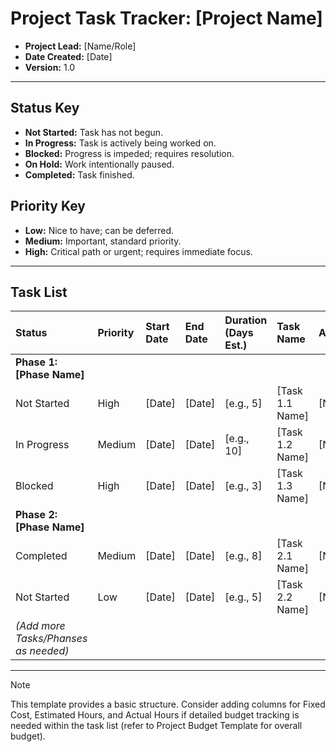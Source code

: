 # Project Task Tracker: [Project Name]

* **Project Lead:** [Name/Role]
* **Date Created:** [Date]
* **Version:** 1.0

---

## Status Key

* **Not Started:** Task has not begun.
* **In Progress:** Task is actively being worked on.
* **Blocked:** Progress is impeded; requires resolution.
* **On Hold:** Work intentionally paused.
* **Completed:** Task finished.

## Priority Key

* **Low:** Nice to have; can be deferred.
* **Medium:** Important, standard priority.
* **High:** Critical path or urgent; requires immediate focus.

---

## Task List

| Status          | Priority | Start Date | End Date   | Duration (Days Est.) | Task Name                             | Assignee(s) | Description / Notes                   | Deliverable(s) (Optional) | % Done |
| :-------------- | :------- | :--------- | :--------- | :------------------- | :------------------------------------ | :---------- | :------------------------------------ | :------------------------ | :----- |
| **Phase 1: [Phase Name]** |          |            |            |                      |                                       |             |                                       |                           |        |
| Not Started     | High     | [Date]     | [Date]     | [e.g., 5]            | [Task 1.1 Name]                       | [Name/Role] | [Brief description of the task]       | [Link/Name]               | 0%     |
| In Progress     | Medium   | [Date]     | [Date]     | [e.g., 10]           | [Task 1.2 Name]                       | [Name/Role] | [Brief description of the task]       | [Link/Name]               | 25%    |
| Blocked         | High     | [Date]     | [Date]     | [e.g., 3]            | [Task 1.3 Name]                       | [Name/Role] | _Blocked by [Reason/Dependency]_    | [Link/Name]               | 10%    |
| **Phase 2: [Phase Name]** |          |            |            |                      |                                       |             |                                       |                           |        |
| Completed       | Medium   | [Date]     | [Date]     | [e.g., 8]            | [Task 2.1 Name]                       | [Name/Role] | [Brief description of the task]       | [Link/Name]               | 100%   |
| Not Started     | Low      | [Date]     | [Date]     | [e.g., 5]            | [Task 2.2 Name]                       | [Name/Role] | [Brief description of the task]       | [Link/Name]               | 0%     |
| *(Add more Tasks/Phanses as needed)* |          |            |            |                      |                                       |             |                                       |                           |        |

---

> [!NOTE]
> This template provides a basic structure. Consider adding columns for Fixed Cost, Estimated Hours, and Actual Hours if detailed budget tracking is needed within the task list (refer to Project Budget Template for overall budget).